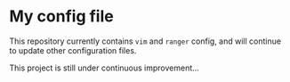 # My config file

This repository currently contains `vim` and `ranger` config, and will continue to update other configuration files.

This project is still under continuous improvement...
